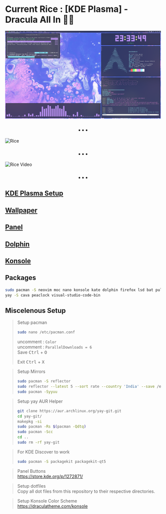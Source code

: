 # Current Rice : [KDE Plasma] - Dracula All In 🧛‍♂️

![Rice](./assets/rice-sc1.png)

<h3 align="center">&bull; &bull; &bull;</h3>

![Rice](./assets/rice.png)

<h3 align="center">&bull; &bull; &bull;</h3>

![Rice Video](./assets/rice.gif)

<h3 align="center">&bull; &bull; &bull;</h3>

## [KDE Plasma Setup](./assets/kde-setup)

## [Wallpaper](https://github.com/poseidon-code/wallpapers)

## [Panel](./assets/panel)

## [Dolphin](./assets/dolphin)

## [Konsole](./assets/konsole)

## Packages

```bash
sudo pacman -S neovim moc nano konsole kate dolphin firefox lsd bat pulseaudio-alsa ranger base base-devel htop git neofetch nodejs npm python libdbusmenu-glib gwenview elisa ark vlc
yay -S cava peaclock visual-studio-code-bin
```

## Miscelenous Setup

> Setup pacman
>
> ```bash
> sudo nano /etc/pacman.conf
> ```
>
> uncomment : `Color` \
> uncomment : `ParallelDownloads = 6` \
> Save <kbd>Ctrl</kbd> + <kbd>O</kdb>
>
> Exit <kbd>Ctrl</kbd> + <kbd>X</kdb>

> Setup Mirrors
>
> ```bash
> sudo pacman -S reflector
> sudo reflector --latest 5 --sort rate --country 'India' --save /etc/pacman.d/mirrorlist
> sudo pacman -Syyuu
> ```

> Setup yay AUR Helper
>
> ```bash
> git clone https://aur.archlinux.org/yay-git.git
> cd yay-git/
> makepkg -si
> sudo pacman -Rs $(pacman -Qdtq)
> sudo pacman -Scc
> cd ..
> sudo rm -rf yay-git
> ```

> For KDE Discover to work
>
> ```bash
> sudo pacman -S packagekit packagekit-qt5
> ```

> Panel Buttons \
> https://store.kde.org/p/1272871/

> Setup dotfiles \
> Copy all dot files from this repository to their respective directories.

> Setup Konsole Color Scheme \
> https://draculatheme.com/konsole
